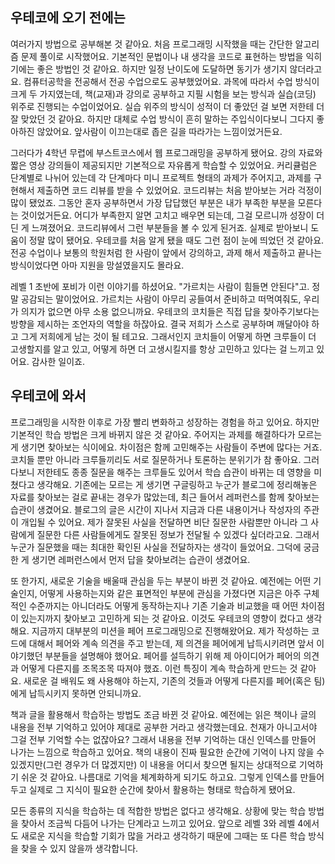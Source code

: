 ## 우테코에 오기 전에는

여러가지 방법으로 공부해본 것 같아요. 처음 프로그래밍 시작했을 때는 간단한 알고리즘 문제 풀이로 시작했어요. 기본적인 문법이나 내 생각을 코드로 표현하는 방법을 익히기에는 좋은 방법인 것 같아요. 하지만 일정 난이도에 도달하면 동기가 생기지 않더라고요. 컴퓨터공학을 전공해서 전공 수업으로도 공부했었어요. 과목에 따라서 수업 방식이 크게 두 가지였는데, 책(교재)과 강의로 공부하고 지필 시험을 보는 방식과 실습(코딩) 위주로 진행되는 수업이었어요. 실습 위주의 방식이 성적이 더 좋았던 걸 보면 저한테 더 잘 맞았던 것 같아요. 하지만 대체로 수업 방식이 흔히 말하는 주입식이다보니 그다지 좋아하진 않았어요. 앞사람이 이끄는대로 좁은 길을 따라가는 느낌이었거든요. 

그러다가 4학년 무렵에 부스트코스에서 웹 프로그래밍을 공부하게 됐어요. 강의 자료와 짧은 영상 강의들이 제공되지만 기본적으로 자유롭게 학습할 수 있었어요. 커리큘럼은 단계별로 나뉘어 있는데 각 단계마다 미니 프로젝트 형태의 과제가 주어지고, 과제를 구현해서 제출하면 코드 리뷰를 받을 수 있었어요. 코드리뷰는 처음 받아보는 거라 걱정이 많이 됐었죠. 그동안 혼자 공부하면서 가장 답답했던 부분은 내가 부족한 부분을 모른다는 것이었거든요. 어디가 부족한지 알면 고치고 배우면 되는데, 그걸 모르니까 성장이 더딘 게 느껴졌어요. 코드리뷰에서 그런 부분들을 볼 수 있게 된거죠. 실제로 받아보니 도움이 정말 많이 됐어요. 우테코를 처음 알게 됐을 때도 그런 점이 눈에 띄었던 것 같아요. 전공 수업이나 보통의 학원처럼 한 사람이 앞에서 강의하고, 과제 해서 제출하고 끝나는 방식이었다면 아마 지원을 망설였을지도 몰라요. 

레벨 1 초반에 포비가 이런 이야기를 하셨어요. "가르치는 사람이 힘들면 안된다"고. 정말 공감되는 말이었어요. 가르치는 사람이 아무리 공들여서 준비하고 떠먹여줘도, 우리가 의지가 없으면 아무 소용 없으니까요. 우테코의 코치들은 직접 답을 찾아주기보다는 방향을 제시하는 조언자의 역할을 하잖아요. 결국 저희가 스스로 공부하며 깨달아야 하고 그게 저희에게 남는 것이 될 테고요. 그래서인지 코치들이 어떻게 하면 크루들이 더 고생할지를 알고 있고, 어떻게 하면 더 고생시킬지를 항상 고민하고 있다는 걸 느끼고 있어요. 감사한 일이죠.



## 우테코에 와서

프로그래밍을 시작한 이후로 가장 빨리 변화하고 성장하는 경험을 하고 있어요. 하지만 기본적인 학습 방법은 크게 바뀌지 않은 것 같아요. 주어지는 과제를 해결하다가 모르는 게 생기면 찾아보는 식이에요. 차이점은 함께 고민해주는 사람들이 주변에 많다는 거죠. 코치들 뿐만 아니라 크루들끼리도 서로 질문하거나 토론하는 분위기가 참 좋아요. 그러다보니 저한테도 종종 질문을 해주는 크루들도 있어서 학습 습관이 바뀌는 데 영향을 미쳤다고 생각해요. 기존에는 모르는 게 생기면 구글링하고 누군가 블로그에 정리해놓은 자료를 찾아보는 걸로 끝내는 경우가 많았는데, 최근 들어서 레퍼런스를 함께 찾아보는 습관이 생겼어요. 블로그의 글은 시간이 지나서 지금과 다른 내용이거나 작성자의 주관이 개입될 수 있어요. 제가 잘못된 사실을 전달하면 비단 질문한 사람뿐만 아니라 그 사람에게 질문한 다른 사람들에게도 잘못된 정보가 전달될 수 있겠다 싶더라고요. 그래서 누군가 질문했을 때는 최대한 확인된 사실을 전달하자는 생각이 들었어요. 그덕에 궁금한 게 생기면 레퍼런스에서 먼저 답을 찾아보려는 습관이 생겼어요.

또 한가지, 새로운 기술을 배울때 관심을 두는 부분이 바뀐 것 같아요. 예전에는 어떤 기술인지, 어떻게 사용하는지와 같은 표면적인 부분에 관심을 가졌다면 지금은 아주 구체적인 수준까지는 아니더라도 어떻게 동작하는지나 기존 기술과 비교했을 때 어떤 차이점이 있는지까지 찾아보고 고민하게 되는 것 같아요. 이것도 우테코의 영향이 컸다고 생각해요. 지금까지 대부분의 미션을 페어 프로그래밍으로 진행해왔어요. 제가 작성하는 코드에 대해서 페어와 계속 의견을 주고 받는데,  제 의견을 페어에게 납득시키려면 앞서 이야기했던 부분들을 설명해야 했어요. 페어를 설득하기 위해 제 아이디어가 페어의 의견과 어떻게 다른지를 조목조목 따져야 했죠. 이런 특징이 계속 학습하게 만드는 것 같아요. 새로운 걸 배워도 왜 사용해야 하는지, 기존의 것들과 어떻게 다른지를 페어(혹은 팀)에게 납득시키지 못하면 안되니까요. 

책과 글을 활용해서 학습하는 방법도 조금 바뀐 것 같아요. 예전에는 읽은 책이나 글의 내용을 전부 기억하고 있어야 제대로 공부한 거라고 생각했는데요. 천재가 아니고서야 그걸 전부 기억할 수는 없잖아요? 그래서 내용을 전부 기억하는 대신 인덱스를 만들어 나가는 느낌으로 학습하고 있어요. 책의 내용이 진짜 필요한 순간에 기억이 나지 않을 수 있겠지만(그런 경우가 더 많겠지만) 이 내용을 어디서 찾으면 될지는 상대적으로 기억하기 쉬운 것 같아요. 나름대로 기억을 체계화하게 되기도 하고요. 그렇게 인덱스를 만들어두고 실제로 그 지식이 필요한 순간에 찾아서 활용하는 형태로 학습하게 됐어요.

모든 종류의 지식을 학습하는 데 적합한 방법은 없다고 생각해요. 상황에 맞는 학습 방법을 찾아서 조금씩 다듬어 나가는 단계라고 느끼고 있어요. 앞으로 레벨 3와 레벨 4에서도 새로운 지식을 학습할 기회가 많을 거라고 생각하기 때문에 그때는 또 다른 학습 방식을 찾을 수 있지 않을까 생각합니다.